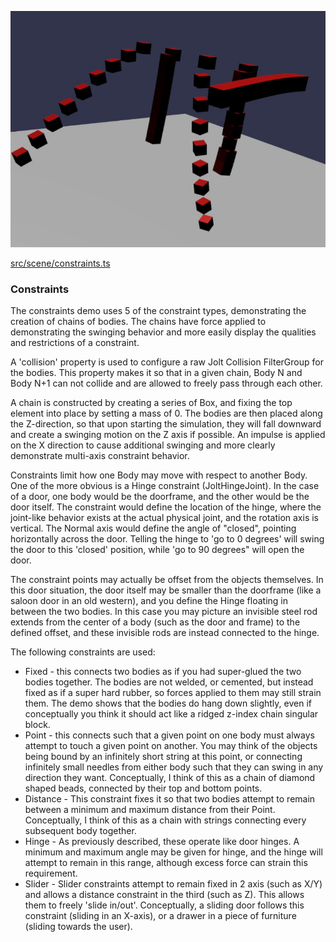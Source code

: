![Constraints](./img/constraints.jpg)

[src/scene/constraints.ts](../src/scene/constraints.ts)  

### Constraints

The constraints demo uses 5 of the constraint types, demonstrating the creation of chains of bodies. The chains have force applied to demonstrating the swinging behavior and more easily display the qualities and restrictions of a constraint.

A 'collision' property is used to configure a raw Jolt Collision FilterGroup for the bodies. This property makes it so that in a given chain, Body N and Body N+1 can not collide and are allowed to freely pass through each other.

A chain is constructed by creating a series of Box, and fixing the top element into place by setting a mass of 0. The bodies are then placed along the Z-direction, so that upon starting the simulation, they will fall downward and create a swinging motion on the Z axis if possible. An impulse is applied on the X direction to cause additional swinging and more clearly demonstrate multi-axis constraint behavior.

Constraints limit how one Body may move with respect to another Body. One of the more obvious is a Hinge constraint (JoltHingeJoint). In the case of a door, one body would be the doorframe, and the other would be the door itself. The constraint would define the location of the hinge, where the joint-like behavior exists at the actual physical joint, and the rotation axis is vertical. The Normal axis would define the angle of "closed", pointing horizontally across the door. Telling the hinge to 'go to 0 degrees' will swing the door to this 'closed' position, while 'go to 90 degrees" will open the door.

The constraint points may actually be offset from the objects themselves. In this door situation, the door itself may be smaller than the doorframe (like a saloon door in an old western), and you define the Hinge floating in between the two bodies. In this case you may picture an invisible steel rod extends from the center of a body (such as the door and frame) to the defined offset, and these invisible rods are instead connected to the hinge.

The following constraints are used:
* Fixed - this connects two bodies as if you had super-glued the two bodies together. The bodies are not welded, or cemented, but instead fixed as if a super hard rubber, so forces applied to them may still strain them. The demo shows that the bodies do hang down slightly, even if conceptually you think it should act like a ridged z-index chain singular block.
* Point - this connects such that a given point on one body must always attempt to touch a given point on another. You may think of the objects being bound by an infinitely short string at this point, or connecting infinitely small needles from either body such that they can swing in any direction they want. Conceptually, I think of this as a chain of diamond shaped beads, connected by their top and bottom points.
* Distance - This constraint fixes it so that two bodies attempt to remain between a minimum and maximum distance from their Point. Conceptually, I think of this as a chain with strings connecting every subsequent body together.
* Hinge - As previously described, these operate like door hinges. A minimum and maximum angle may be given for hinge, and the hinge will attempt to remain in this range, although excess force can strain this requirement.
* Slider - Slider constraints attempt to remain fixed in 2 axis (such as X/Y) and allows a distance constraint in the third (such as Z). This allows them to freely 'slide in/out'. Conceptually, a sliding door follows this constraint (sliding in an X-axis), or a drawer in a piece of furniture (sliding towards the user). 